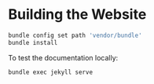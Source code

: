 # Building the Website

```.sh
bundle config set path 'vendor/bundle'
bundle install
```

To test the documentation locally:

```.sh
bundle exec jekyll serve
```